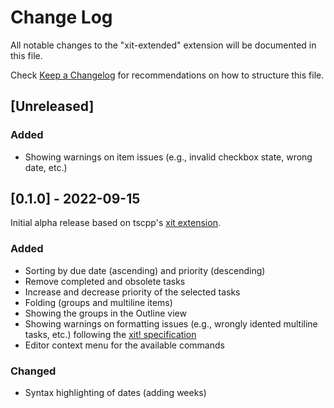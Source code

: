 # Change Log

All notable changes to the "xit-extended" extension will be documented in this file.

Check [Keep a Changelog](http://keepachangelog.com/) for recommendations on how to structure this file.

## [Unreleased]

### Added

- Showing warnings on item issues (e.g., invalid checkbox state, wrong date, etc.)

## [0.1.0] - 2022-09-15

Initial alpha release based on tscpp's [xit extension](https://github.com/tscpp/xit-vscode).

### Added

- Sorting by due date (ascending) and priority (descending)
- Remove completed and obsolete tasks
- Increase and decrease priority of the selected tasks
- Folding (groups and multiline items)
- Showing the groups in the Outline view
- Showing warnings on formatting issues (e.g., wrongly idented multiline tasks, etc.) following the [xit! specification](https://github.com/jotaen/xit/blob/main/Specification.md)
- Editor context menu for the available commands

### Changed

- Syntax highlighting of dates (adding weeks)
